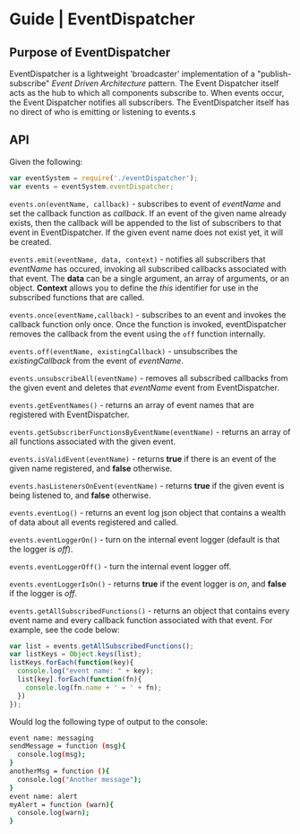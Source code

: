 # Guide | EventDispatcher

## Purpose of EventDispatcher
EventDispatcher is a lightweight 'broadcaster' implementation of a "publish-subscribe" _Event Driven Architecture_ pattern. The Event Dispatcher itself acts as the hub to which all components subscribe to. When events occur, the Event Dispatcher notifies all subscribers. The EventDispatcher itself has no direct of who is emitting or listening to events.s

## API
Given the following:
```Javascript
var eventSystem = require('./eventDispatcher');
var events = eventSystem.eventDispatcher;
```

```events.on(eventName, callback)``` - subscribes to event of *eventName* and set the callback function as *callback*. If an event of the given name already exists, then the callback will be appended to the list of subscribers to that event in EventDispatcher. If the given event name does not exist yet, it will be created.

```events.emit(eventName, data, context)``` - notifies all subscribers that _eventName_ has occured, invoking all subscribed callbacks associated with that event. The **data** can be a single argument, an array of arguments, or an object. **Context** allows you to define the _this_ identifier for use in the subscribed functions that are called.

```events.once(eventName,callback)``` - subscribes to an event and invokes the callback function only once. Once the function is invoked, eventDispatcher removes the callback from the event using the ```off``` function internally.

```events.off(eventName, existingCallback)``` -  unsubscribes the _existingCallback_ from the event of _eventName_.

```events.unsubscribeAll(eventName)``` - removes all subscribed callbacks from the given event and deletes that _eventName_ event from EventDispatcher.

```events.getEventNames()``` - returns an array of event names that are registered with EventDispatcher.

```events.getSubscriberFunctionsByEventName(eventName)``` - returns an array of all functions associated with the given event.

```events.isValidEvent(eventName)``` - returns **true** if there is an event of the given name registered, and **false** otherwise.

```events.hasListenersOnEvent(eventName)``` - returns **true** if the given event is being listened to, and **false** otherwise.

```events.eventLog()``` - returns an event log json object that contains a wealth of data about all events registered and called.

```events.eventLoggerOn()``` - turn on the internal event logger (default is that the logger is *off*).

```events.eventLoggerOff()``` - turn the internal event logger off.

```events.eventLoggerIsOn()``` - returns **true** if the event logger is *on*, and **false** if the logger is *off*.

```events.getAllSubscribedFunctions()``` - returns an object that contains every event name and every callback function associated with that event. For example, see the code below:
```Javascript
var list = events.getAllSubscribedFunctions();
var listKeys = Object.keys(list);
listKeys.forEach(function(key){
  console.log("event name: " + key);
  list[key].forEach(function(fn){
    console.log(fn.name + ' = ' + fn);
  })
});
```
Would log the following type of output to the console:
```Bash
event name: messaging
sendMessage = function (msg){
  console.log(msg);
}
anotherMsg = function (){
  console.log("Another message");
}
event name: alert
myAlert = function (warn){
  console.log(warn);
}
```
